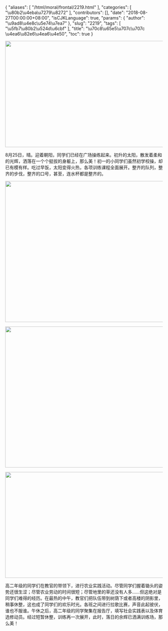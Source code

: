 {
    "aliases": [
        "/html/moral/frontal/2219.html"
    ],
    "categories": [
        "\u80b2\u4eba\u7279\u8272"
    ],
    "contributors": [],
    "date": "2018-08-27T00:00:00+08:00",
    "isCJKLanguage": true,
    "params": {
        "author": "\u9ad8\u4e8c\u5e74\u7ea7"
    },
    "slug": "2219",
    "tags": [
        "\u5fb7\u80b2\u524d\u6cbf"
    ],
    "title": "\u70c8\u65e5\u707c\u707c  \u4ea6\u82e6\u4ea6\u4e50",
    "toc": true
}


<img
    src="https://cdn.tfls.online/mirror/full/9e0ab7f81a13ed19373c31ba48ecd030432312cb.jpg"
    style="display:block;margin-left:auto;margin-right:auto;"
    decoding="async"
    fetchpriority="auto"
    loading="lazy"
    height="339"
    width="600"
/>  






8月25日，晴。迎着朝阳，同学们已经在广场操练起来。初升的太阳，散发着柔和的光辉，洒落在一个个挺拔的身躯上，那么美！初一的小同学们虽然初学校操，却已有模有样。吃过早饭，太阳变得火热，各项训练课程全面展开。整齐的队列，整齐的步伐，整齐的口号，甚至，连水杯都是整齐的。      





<img
    src="https://cdn.tfls.online/mirror/full/5932b8c1318cf80c77fae072173f172e50e0d577.jpg"
    style="display:block;margin-left:auto;margin-right:auto;"
    decoding="async"
    fetchpriority="auto"
    loading="lazy"
    height="450"
    width="600"
/>





<img
    src="https://cdn.tfls.online/mirror/full/21e57fa5a82c0435f478389e12696067c61d4afa.jpg"
    style="display:block;margin-left:auto;margin-right:auto;"
    decoding="async"
    fetchpriority="auto"
    loading="lazy"
    height="450"
    width="600"
/>





<img
    src="https://cdn.tfls.online/mirror/full/b20f83a556811822c4dfad0b6b89489750b0733e.jpg"
    style="display:block;margin-left:auto;margin-right:auto;"
    decoding="async"
    fetchpriority="auto"
    loading="lazy"
    height="338"
    width="600"
/>




高二年级的同学们在教官的带领下，进行农业实践活动。尽管同学们握着锄头的姿势还很生涩；尽管农业劳动的时间很短；尽管地里的草还没有人多……但这绝对是同学们难得的经历。在最热的中午，教官们把队伍带到树荫下或者高楼的阴影里，稍事休整，这也成了同学们的欢乐时光。各班之间进行拉歌比赛，声音此起彼伏，谁也不服谁。午休之后，高二年级的同学聚集在报告厅，填写社会实践表以及体育选修动员。经过短暂休整，训练再一次展开，此时，落日的余辉已洒满训练场，那么美！



